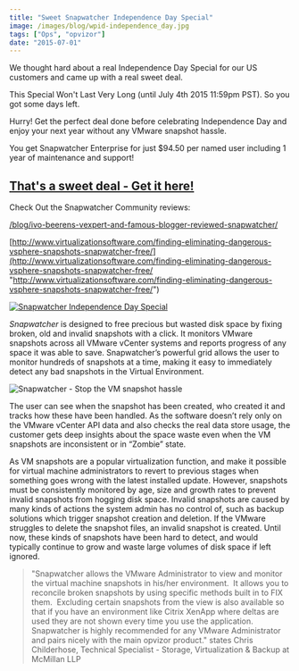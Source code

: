 ```yaml
---
title: "Sweet Snapwatcher Independence Day Special"
image: /images/blog/wpid-independence_day.jpg
tags: ["Ops", "opvizor"]
date: "2015-07-01"
---
```


We thought hard about a real Independence Day Special for our US customers and came up with a real sweet deal.

This Special Won't Last Very Long (until July 4th 2015 11:59pm PST). So you got some days left. 

Hurry! Get the perfect deal done before celebrating Independence Day and enjoy your next year without any VMware snapshot hassle.

You get Snapwatcher Enterprise for just $94.50 per named user including 1 year of maintenance and support!

## [That's a sweet deal - Get it here!](http://try.opvizor.com/independenceday/ "That's a sweet deal!")

Check Out the Snapwatcher Community reviews:

[/blog/ivo-beerens-vexpert-and-famous-blogger-reviewed-snapwatcher/](/blog/ivo-beerens-vexpert-and-famous-blogger-reviewed-snapwatcher/ "https://www.opvizor.com/blog/ivo-beerens-vexpert-and-famous-blogger-reviewed-snapwatcher/")

[http://www.virtualizationsoftware.com/finding-eliminating-dangerous-vsphere-snapshots-snapwatcher-free/](http://www.virtualizationsoftware.com/finding-eliminating-dangerous-vsphere-snapshots-snapwatcher-free/ "http://www.virtualizationsoftware.com/finding-eliminating-dangerous-vsphere-snapshots-snapwatcher-free/")

[![Snapwatcher Independence Day Special](/images/blog/wpid-independence_day.jpg)](http://try.opvizor.com/independenceday/)

_Snapwatcher_ is designed to free precious but wasted disk space by fixing broken, old and invalid snapshots with a click. It monitors VMware snapshots across all VMware vCenter systems and reports progress of any space it was able to save. Snapwatcher’s powerful grid allows the user to monitor hundreds of snapshots at a time, making it easy to immediately detect any bad snapshots in the Virtual Environment.

![Snapwatcher - Stop the VM snapshot hassle](/images/blog/wpid-snapwatcher2.png)

The user can see when the snapshot has been created, who created it and tracks how these have been handled. As the software doesn’t rely only on the VMware vCenter API data and also checks the real data store usage, the customer gets deep insights about the space waste even when the VM snapshots are inconsistent or in “Zombie” state.

As VM snapshots are a popular virtualization function, and make it possible for virtual machine administrators to revert to previous stages when something goes wrong with the latest installed update. However, snapshots must be consistently monitored by age, size and growth rates to prevent invalid snapshots from hogging disk space. Invalid snapshots are caused by many kinds of actions the system admin has no control of, such as backup solutions which trigger snapshot creation and deletion. If the VMware struggles to delete the snapshot files, an invalid snapshot is created. Until now, these kinds of snapshots have been hard to detect, and would typically continue to grow and waste large volumes of disk space if left ignored.

> "Snapwatcher allows the VMware Administrator to view and monitor the virtual machine snapshots in his/her environment.  It allows you to reconcile broken snapshots by using specific methods built in to FIX them.  Excluding certain snapshots from the view is also available so that if you have an environment like Citrix XenApp where deltas are used they are not shown every time you use the application.  Snapwatcher is highly recommended for any VMware Administrator and pairs nicely with the main opvizor product." states Chris Childerhose, Technical Specialist - Storage, Virtualization & Backup at McMillan LLP
